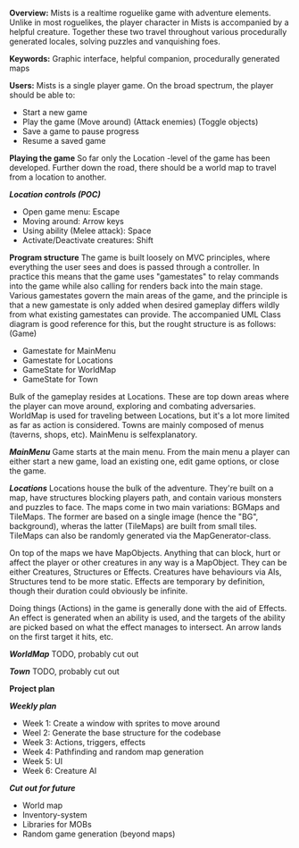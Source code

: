 **Overview:** Mists is a realtime roguelike game with adventure elements.
Unlike in most roguelikes, the player character in Mists is accompanied by a helpful creature. Together these two travel throughout various procedurally generated locales, solving puzzles and vanquishing foes.

**Keywords:** Graphic interface, helpful companion, procedurally generated maps

**Users:** Mists is a single player game. On the broad spectrum, the player should be able to:
* Start a new game
* Play the game
 (Move around)
 (Attack enemies)
 (Toggle objects)
* Save a game to pause progress
* Resume a saved game

**Playing the game**
So far only the Location -level of the game has been developed.
Further down the road, there should be a world map to travel from a location to another.

***Location controls (POC)***
* Open game menu: Escape
* Moving around: Arrow keys
* Using ability (Melee attack): Space
* Activate/Deactivate creatures: Shift

**Program structure**
The game is built loosely on MVC principles, where everything the user sees and does is passed
through a controller. In practice this means that the game uses "gamestates" to relay commands into the game
while also calling for renders back into the main stage. Various gamestates govern the main areas of the game,
and the principle is that a new gamestate is only added when desired gameplay differs wildly from what
existing gamestates can provide.
The accompanied UML Class diagram is good reference for this, but the rought structure is as follows:
(Game)
* Gamestate for MainMenu
* Gamestate for Locations 
* GameState for WorldMap
* GameState for Town

Bulk of the gameplay resides at Locations. These are top down areas where the player can move around, exploring
and combating adversaries. WorldMap is used for traveling between Locations, but it's a lot more limited as far
as action is considered. Towns are mainly composed of menus (taverns, shops, etc). MainMenu is selfexplanatory.

***MainMenu***
Game starts at the main menu. From the main menu a player can either start a new game, load an existing one,
edit game options, or close the game.

***Locations***
Locations house the bulk of the adventure. They're built on a map, have structures blocking players path, and
contain various monsters and puzzles to face. The maps come in two main variations: BGMaps and TileMaps. The former
are based on a single image (hence the "BG", background), wheras the latter (TileMaps) are built from small tiles.
TileMaps can also be randomly generated via the MapGenerator-class.

On top of the maps we have MapObjects. Anything that can block, hurt or affect the player or other creatures in any
way is a MapObject. They can be either Creatures, Structures or Effects. Creatures have behaviours via AIs, Structures
tend to be more static. Effects are temporary by definition, though their duration could obviously be infinite.

Doing things (Actions) in the game is generally done with the aid of Effects. An effect is generated when an ability is
used, and the targets of the ability are picked based on what the effect manages to intersect. An arrow lands on the
first target it hits, etc.

***WorldMap***
TODO, probably cut out

***Town***
TODO, probably cut out

**Project plan**

***Weekly plan***
* Week 1: Create a window with sprites to move around
* Weel 2: Generate the base structure for the codebase
* Week 3: Actions, triggers, effects
* Week 4: Pathfinding and random map generation
* Week 5: UI
* Week 6: Creature AI

***Cut out for future***
* World map
* Inventory-system
* Libraries for MOBs
* Random game generation (beyond maps)

